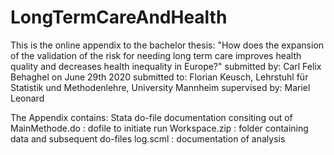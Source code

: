 # LongTermCareAndHealth
This is the online appendix to the bachelor thesis:
  "How does the expansion of the validation of the risk for needing long term care improves health quality and decreases health inequality in Europe?"
  submitted by:   Carl Felix Behaghel on June 29th 2020
  submitted to:   Florian Keusch, Lehrstuhl für Statistik und Methodenlehre, University Mannheim
  supervised by:  Mariel Leonard
  
The Appendix contains: Stata do-file documentation 
consiting out of    MainMethode.do  : dofile to initiate run
                    Workspace.zip   : folder containing data and subsequent do-files
                    log.scml        : documentation of analysis
                  
                
